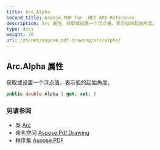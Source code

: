 ```yaml
---
title: Arc.Alpha
second_title: Aspose.PDF for .NET API Reference
description: Arc 属性。获取或设置一个浮点值，表示弧的起始角度。
type: docs
weight: 20
url: /zh/net/aspose.pdf.drawing/arc/alpha/
---
```

## Arc.Alpha 属性

获取或设置一个浮点值，表示弧的起始角度。

```csharp
public double Alpha { get; set; }
```

### 另请参阅

* 类 [Arc](../)
* 命名空间 [Aspose.Pdf.Drawing](../../../aspose.pdf.drawing/)
* 程序集 [Aspose.PDF](../../../)